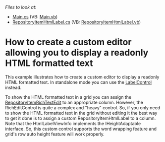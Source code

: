 <!-- default file list -->
*Files to look at*:

* [Main.cs](./CS/WindowsApplication3/Main.cs) (VB: [Main.vb](./VB/WindowsApplication3/Main.vb))
* [RepositoryItemHtmlLabel.cs](./CS/WindowsApplication3/RepositoryItemHtmlLabel.cs) (VB: [RepositoryItemHtmlLabel.vb](./VB/WindowsApplication3/RepositoryItemHtmlLabel.vb))
<!-- default file list end -->
# How to create a custom editor allowing you to display a readonly HTML formatted text 


<p>This example illustrates how to create a custom editor to display a readonly HTML formatted text. In standalone mode you can use the  <a href="http://documentation.devexpress.com/#WindowsForms/clsDevExpressXtraEditorsLabelControltopic"><u>LabelControl</u></a> instead. </p><p>To show the HTML formatted text in a grid you can assign the <a href="http://documentation.devexpress.com/#WindowsForms/clsDevExpressXtraEditorsRepositoryRepositoryItemRichTextEdittopic"><u>RepositoryItemRichTextEdit</u></a> to an appropriate column. However, the RichEditControl is quite a complex and "heavy" control. So, if you only need to show the HTML formatted text in the grid without editing it the best way to get it done is to assign a custom  RepositoryItemHtmlLabel to a column. Note that the HtmlLabelViewInfo implements the IHeightAdaptable interface. So, this custom control supports the word wrapping feature and grid's row auto height feature will work properly.</p><p></p>

<br/>


